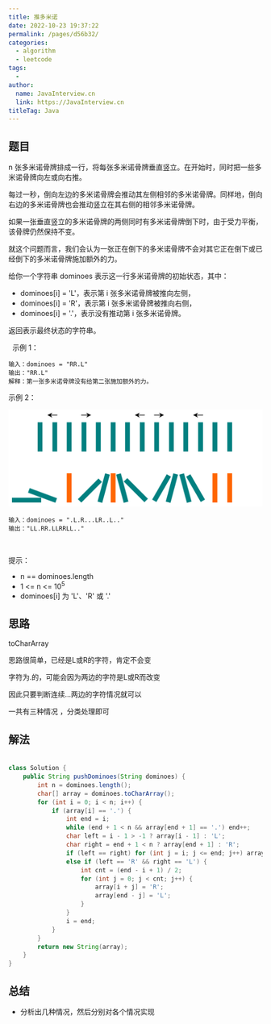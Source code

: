 ```yaml
---
title: 推多米诺
date: 2022-10-23 19:37:22
permalink: /pages/d56b32/
categories:
  - algorithm
  - leetcode
tags:
  - 
author: 
  name: JavaInterview.cn
  link: https://JavaInterview.cn
titleTag: Java
---
```



## 题目

n 张多米诺骨牌排成一行，将每张多米诺骨牌垂直竖立。在开始时，同时把一些多米诺骨牌向左或向右推。

每过一秒，倒向左边的多米诺骨牌会推动其左侧相邻的多米诺骨牌。同样地，倒向右边的多米诺骨牌也会推动竖立在其右侧的相邻多米诺骨牌。

如果一张垂直竖立的多米诺骨牌的两侧同时有多米诺骨牌倒下时，由于受力平衡， 该骨牌仍然保持不变。

就这个问题而言，我们会认为一张正在倒下的多米诺骨牌不会对其它正在倒下或已经倒下的多米诺骨牌施加额外的力。

给你一个字符串 dominoes 表示这一行多米诺骨牌的初始状态，其中：

- dominoes[i] = 'L'，表示第 i 张多米诺骨牌被推向左侧，
- dominoes[i] = 'R'，表示第 i 张多米诺骨牌被推向右侧，
- dominoes[i] = '.'，表示没有推动第 i 张多米诺骨牌。

返回表示最终状态的字符串。

 
示例 1：

    输入：dominoes = "RR.L"
    输出："RR.L"
    解释：第一张多米诺骨牌没有给第二张施加额外的力。
示例 2：

![](/media/pictures/leetcode/domino.png)

    输入：dominoes = ".L.R...LR..L.."
    输出："LL.RR.LLRRLL.."
 

提示：

- n == dominoes.length
- 1 <= n <= 10<sup>5</sup>
- dominoes[i] 为 'L'、'R' 或 '.'


## 思路

toCharArray


思路很简单，已经是L或R的字符，肯定不会变

字符为.的，可能会因为两边的字符是L或R而改变

因此只要判断连续...两边的字符情况就可以

一共有三种情况 ，分类处理即可


## 解法
```java

class Solution {
    public String pushDominoes(String dominoes) {
        int n = dominoes.length();
        char[] array = dominoes.toCharArray();
        for (int i = 0; i < n; i++) {
            if (array[i] == '.') {
                int end = i;
                while (end + 1 < n && array[end + 1] == '.') end++;
                char left = i - 1 > -1 ? array[i - 1] : 'L';
                char right = end + 1 < n ? array[end + 1] : 'R';
                if (left == right) for (int j = i; j <= end; j++) array[j] = left;
                else if (left == 'R' && right == 'L') {
                    int cnt = (end - i + 1) / 2;
                    for (int j = 0; j < cnt; j++) {
                        array[i + j] = 'R';
                        array[end - j] = 'L';
                    }
                }
                i = end;
            }
        }
        return new String(array);
    }
}
```

## 总结

- 分析出几种情况，然后分别对各个情况实现 

